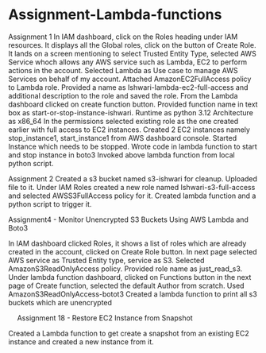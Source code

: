 # Assignment-Lambda-functions

Assignment 1
In IAM dashboard, click on the Roles heading under IAM resources.
It displays all the Global roles, click on the button of Create Role.
It lands on a screen mentioning to select Trusted Entity Type, selected AWS Service whoch allows any AWS service such as Lambda, EC2 to perform actions in the account.
Selected Lambda as Use case to manage AWS Services on behalf of my account.
Attached AmazonEC2FullAccess policy to Lambda role.
Provided a name as Ishwari-lambda-ec2-full-access and additional description to the role and saved the role.
From the Lambda dashboard clicked on create function button.
Provided function name in text box as start-or-stop-instance-ishwari.
Runtime as python 3.12
Architecture as x86_64
In the permissions selected existing role as the one created earlier with full access to EC2 instances.
Created 2 EC2 instances namely stop_instance1, start_instance1 from AWS dashboard console.
Started Instance which needs to be stopped.
Wrote code in lambda function to start and stop instance in boto3
Invoked above lambda function from local python script.



Assignment 2
Created a s3 bucket named s3-ishwari for cleanup.
Uploaded file to it.
Under IAM Roles created a new role named Ishwari-s3-full-access and selected AWSS3FullAccess policy for it.
Created lambda function and a python script to trigger it.


 
Assignment4 - Monitor Unencrypted S3 Buckets Using AWS Lambda and Boto3

In IAM dashboard clicked Roles, it shows a list of roles which are already created in the account, clicked on Create Role button.
In next page selected AWS service as Trusted Entity type, service as S3.
Selected AmazonS3ReadOnlyAccess policy.
Provided role name as just_read_s3.
Under lambda function dashboard, clicked on Functions button in the next page of Create function, selected the default Author from scratch.
Used AmazonS3ReadOnlyAccess-botot3 
Created a lambda function to print all s3 buckets which are unencrypted


 
Assignment 18 - Restore EC2 Instance from Snapshot

Created a Lambda function to get create a snapshot from an existing EC2 instance and created a new instance from it.




 


